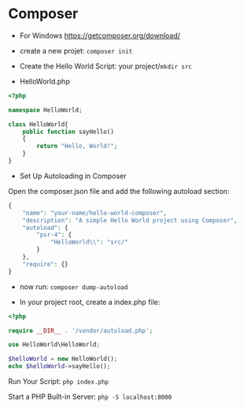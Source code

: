 # Composer

- For Windows https://getcomposer.org/download/

- create a new projet: `composer init`
- Create the Hello World Script: your project/`mkdir src`
- HelloWorld.php

```php
<?php

namespace HelloWorld;

class HelloWorld{
    public function sayHello()
    {
        return "Hello, World!";
    }
}

```
-  Set Up Autoloading in Composer

Open the composer.json file and add the following autoload section:

```php
{
    "name": "your-name/hello-world-composer",
    "description": "A simple Hello World project using Composer",
    "autoload": {
        "psr-4": {
            "HelloWorld\\": "src/"
        }
    },
    "require": {}
}
```

- now run: `composer dump-autoload`

- In your project root, create a index.php file:
```php
<?php

require __DIR__ . '/vendor/autoload.php';

use HelloWorld\HelloWorld;

$helloWorld = new HelloWorld();
echo $helloWorld->sayHello();
```

Run Your Script: `php index.php`


Start a PHP Built-in Server: `php -S localhost:8000`

